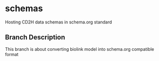 # schemas
Hosting CD2H data schemas in schema.org standard

## Branch Description
This branch is about converting biolink model into schema.org compatible format
